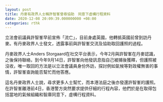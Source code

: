 ```yaml
---
layout: post
title: 丹麥有政界人士稱許智峯曾尋協助　同意下虛構行程資料
date: 2020-12-08 20:09:39.000000000 +08:00
categories: rthk
---
```


立法會前議員許智峯早前宣佈「流亡」，目前身處英國，他轉抵英國前曾到訪丹麥。有丹麥政界人士發文，透露事前與許智峯交流及協助取回護照的過程。

丹麥政界人士Anders Storgaard在社交平台表示，今年2月與許智峯在丹麥認識，之後保持聯絡，到今年9月14日，許智峯向他發訊息指自己被捕後獲釋，但護照被沒收，唯一取回的方法是以立法會議員身份外訪，探討例如氣候等對政權無害的事情，許智峯查詢能否幫忙而他答應。

這名丹麥政界人士說，尋求更多人士幫忙，而本港法庭之後亦發還許智峯的護照。在許智峯離港前4日，香港警方突然要求提供仔細的行程內容，他們於是在取得包括當地的氣候組織和智庫同意下，虛構行程資料。
